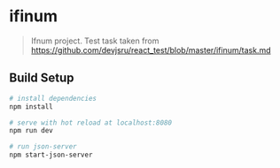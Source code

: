 # ifinum

> Ifnum project. Test task taken from https://github.com/devjsru/react_test/blob/master/ifinum/task.md

## Build Setup

``` bash
# install dependencies
npm install

# serve with hot reload at localhost:8080
npm run dev

# run json-server
npm start-json-server
```
